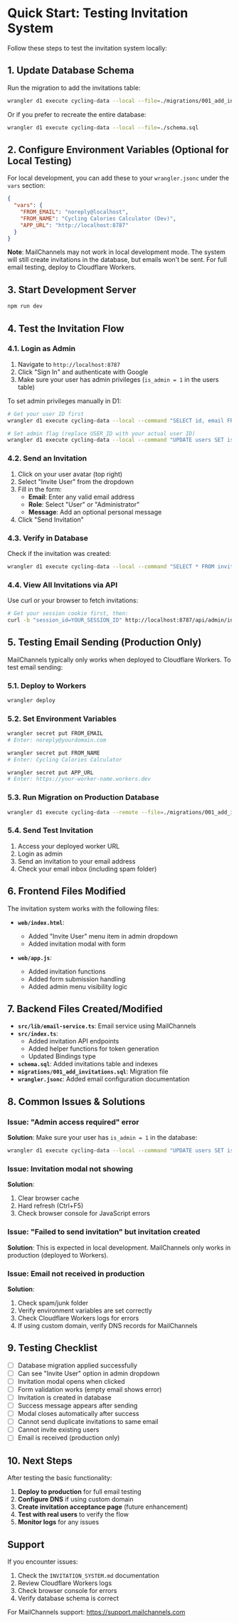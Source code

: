 # Quick Start: Testing Invitation System

Follow these steps to test the invitation system locally:

## 1. Update Database Schema

Run the migration to add the invitations table:

```bash
wrangler d1 execute cycling-data --local --file=./migrations/001_add_invitations.sql
```

Or if you prefer to recreate the entire database:

```bash
wrangler d1 execute cycling-data --local --file=./schema.sql
```

## 2. Configure Environment Variables (Optional for Local Testing)

For local development, you can add these to your `wrangler.jsonc` under the `vars` section:

```json
{
  "vars": {
    "FROM_EMAIL": "noreply@localhost",
    "FROM_NAME": "Cycling Calories Calculator (Dev)",
    "APP_URL": "http://localhost:8787"
  }
}
```

**Note**: MailChannels may not work in local development mode. The system will still create invitations in the database, but emails won't be sent. For full email testing, deploy to Cloudflare Workers.

## 3. Start Development Server

```bash
npm run dev
```

## 4. Test the Invitation Flow

### 4.1. Login as Admin

1. Navigate to `http://localhost:8787`
2. Click "Sign In" and authenticate with Google
3. Make sure your user has admin privileges (`is_admin = 1` in the users table)

To set admin privileges manually in D1:

```bash
# Get your user ID first
wrangler d1 execute cycling-data --local --command "SELECT id, email FROM users"

# Set admin flag (replace USER_ID with your actual user ID)
wrangler d1 execute cycling-data --local --command "UPDATE users SET is_admin = 1 WHERE id = USER_ID"
```

### 4.2. Send an Invitation

1. Click on your user avatar (top right)
2. Select "Invite User" from the dropdown
3. Fill in the form:
   - **Email**: Enter any valid email address
   - **Role**: Select "User" or "Administrator"
   - **Message**: Add an optional personal message
4. Click "Send Invitation"

### 4.3. Verify in Database

Check if the invitation was created:

```bash
wrangler d1 execute cycling-data --local --command "SELECT * FROM invitations ORDER BY created_at DESC LIMIT 5"
```

### 4.4. View All Invitations via API

Use curl or your browser to fetch invitations:

```bash
# Get your session cookie first, then:
curl -b "session_id=YOUR_SESSION_ID" http://localhost:8787/api/admin/invitations
```

## 5. Testing Email Sending (Production Only)

MailChannels typically only works when deployed to Cloudflare Workers. To test email sending:

### 5.1. Deploy to Workers

```bash
wrangler deploy
```

### 5.2. Set Environment Variables

```bash
wrangler secret put FROM_EMAIL
# Enter: noreply@yourdomain.com

wrangler secret put FROM_NAME
# Enter: Cycling Calories Calculator

wrangler secret put APP_URL
# Enter: https://your-worker-name.workers.dev
```

### 5.3. Run Migration on Production Database

```bash
wrangler d1 execute cycling-data --remote --file=./migrations/001_add_invitations.sql
```

### 5.4. Send Test Invitation

1. Access your deployed worker URL
2. Login as admin
3. Send an invitation to your email address
4. Check your email inbox (including spam folder)

## 6. Frontend Files Modified

The invitation system works with the following files:

- **`web/index.html`**: 
  - Added "Invite User" menu item in admin dropdown
  - Added invitation modal with form

- **`web/app.js`**: 
  - Added invitation functions
  - Added form submission handling
  - Added admin menu visibility logic

## 7. Backend Files Created/Modified

- **`src/lib/email-service.ts`**: Email service using MailChannels
- **`src/index.ts`**: 
  - Added invitation API endpoints
  - Added helper functions for token generation
  - Updated Bindings type
- **`schema.sql`**: Added invitations table and indexes
- **`migrations/001_add_invitations.sql`**: Migration file
- **`wrangler.jsonc`**: Added email configuration documentation

## 8. Common Issues & Solutions

### Issue: "Admin access required" error

**Solution**: Make sure your user has `is_admin = 1` in the database:

```bash
wrangler d1 execute cycling-data --local --command "UPDATE users SET is_admin = 1 WHERE email = 'your@email.com'"
```

### Issue: Invitation modal not showing

**Solution**: 
1. Clear browser cache
2. Hard refresh (Ctrl+F5)
3. Check browser console for JavaScript errors

### Issue: "Failed to send invitation" but invitation created

**Solution**: This is expected in local development. MailChannels only works in production (deployed to Workers).

### Issue: Email not received in production

**Solution**: 
1. Check spam/junk folder
2. Verify environment variables are set correctly
3. Check Cloudflare Workers logs for errors
4. If using custom domain, verify DNS records for MailChannels

## 9. Testing Checklist

- [ ] Database migration applied successfully
- [ ] Can see "Invite User" option in admin dropdown
- [ ] Invitation modal opens when clicked
- [ ] Form validation works (empty email shows error)
- [ ] Invitation is created in database
- [ ] Success message appears after sending
- [ ] Modal closes automatically after success
- [ ] Cannot send duplicate invitations to same email
- [ ] Cannot invite existing users
- [ ] Email is received (production only)

## 10. Next Steps

After testing the basic functionality:

1. **Deploy to production** for full email testing
2. **Configure DNS** if using custom domain
3. **Create invitation acceptance page** (future enhancement)
4. **Test with real users** to verify the flow
5. **Monitor logs** for any issues

## Support

If you encounter issues:

1. Check the `INVITATION_SYSTEM.md` documentation
2. Review Cloudflare Workers logs
3. Check browser console for errors
4. Verify database schema is correct

For MailChannels support: https://support.mailchannels.com
